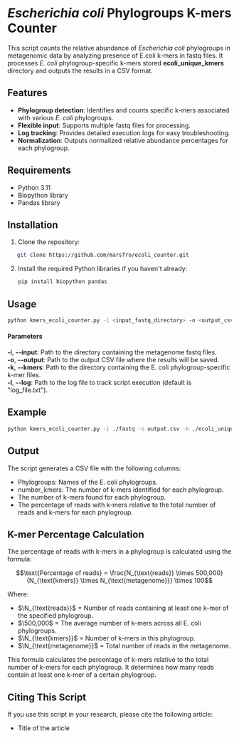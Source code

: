 # *Escherichia coli* Phylogroups K-mers Counter

This script counts the relative abundance of *Escherichia coli* phylogroups in metagenomic data by analyzing presence of E.coli k-mers in fastq files. It processes *E. coli* phylogroup-specific k-mers stored **ecoli_unique_kmers** directory and outputs the results in a CSV format.

## Features

- **Phylogroup detection**: Identifies and counts specific k-mers associated with various *E. coli* phylogroups.
- **Flexible input**: Supports multiple fastq files for processing.
- **Log tracking**: Provides detailed execution logs for easy troubleshooting.
- **Normalization**: Outputs normalized relative abundance percentages for each phylogroup.

## Requirements

- Python 3.11
- Biopython library
- Pandas library

## Installation

1.  Clone the repository:
```bash
   git clone https://github.com/marsfro/ecoli_counter.git
```

2. Install the required Python libraries if you haven't already:

   ```bash
   pip install biopython pandas
   ``` 

## Usage

```bash
python kmers_ecoli_counter.py -i <input_fastq_directory> -o <output_csv_file> -k <kmers_directory> -l <log_file_path>
```

#### Parameters
**-i**, **--input**: Path to the directory containing the metagenome fastq files.  
**-o**, **--output**: Path to the output CSV file where the results will be saved.  
**-k**, **--kmers**: Path to the directory containing the E. coli phylogroup-specific k-mer files.  
**-l**, **--log**: Path to the log file to track script execution (default is "log_file.txt").  

## Example

```bash
python kmers_ecoli_counter.py -i ./fastq -o output.csv -k ./ecoli_unique_kmers 
``` 

## Output
The script generates a CSV file with the following columns:  

- Phylogroups: Names of the E. coli phylogroups.  
- number_kmers: The number of k-mers identified for each phylogroup.  
- The number of k-mers found for each phylogroup.  
- The percentage of reads with k-mers relative to the total number of reads and k-mers for each phylogroup.  

## K-mer Percentage Calculation

The percentage of reads with k-mers in a phylogroup is calculated using the formula:

```math
\text{Percentage of reads} = \frac{N_{\text{reads}} \times 500,000}{N_{\text{kmers}} \times N_{\text{metagenome}}} \times 100
```

Where:
- $\N_{\text{reads}}\$ = Number of reads containing at least one k-mer of the specified phylogroup.
- $\500,000\$ = The average number of k-mers across all E. coli phylogroups.
- $\N_{\text{kmers}}\$ = Number of k-mers in this phylogroup.
- $\N_{\text{metagenome}}\$ = Total number of reads in the metagenome.

This formula calculates the percentage of k-mers relative to the total number of k-mers for each phylogroup. It determines how many reads contain at least one k-mer of a certain phylogroup.






## Citing This Script

If you use this script in your research, please cite the following article:

 - Title of the article



